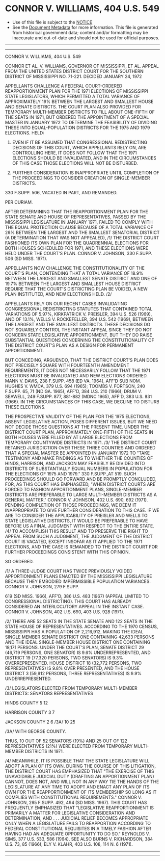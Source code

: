 ---
---

# CONNOR V. WILLIAMS, 404 U.S. 549

* Use of this file is subject to the [NOTICE](https://github.com/publicdocs/notice/blob/master/NOTICE)
* See the [Document Metadata](../../../) for more information.
  This file is generated from historical government data; content and/or formatting may be inaccurate and out-of-date and should not be used for official purposes.

----------
----------

CONNOR V. WILLIAMS, 404 U.S. 549

CONNOR ET AL. V. WILLIAMS, GOVERNOR OF MISSISSIPPI, ET AL. APPEAL FROM THE UNITED STATES DISTRICT COURT FOR THE SOUTHERN DISTRICT OF MISSISSIPPI NO. 71-221.  DECIDED JANUARY 24, 1972

APPELLANTS CHALLENGE A FEDERAL COURT-ORDERED REAPPORTIONMENT PLAN FOR THE 1971 ELECTIONS OF MISSISSIPPI STATE LEGISLATORS, WHICH PERMITTED A TOTAL VARIANCE OF APPROXIMATELY 19% BETWEEN THE LARGEST AND SMALLEST HOUSE AND SENATE DISTRICTS.  THE COURT PLAN ALSO PROVIDED FOR TEMPORARY MULTI-MEMBER DISTRICTS TO FILL ABOUT ONE-FIFTH OF THE SEATS IN 1971, BUT ORDERED THE APPOINTMENT OF A SPECIAL MASTER IN JANUARY 1972 TO DETERMINE THE FEASIBILITY OF DIVIDING THESE INTO EQUAL-POPULATION DISTRICTS FOR THE 1975 AND 1979 ELECTIONS.  HELD:

1.  EVEN IF IT BE ASSUMED THAT CONGRESSIONAL REDISTRICTING DECISIONS OF THIS COURT, WHICH APPELLANTS RELY ON, ARE CONTROLLING HERE, IT DOES NOT FOLLOW THAT THE 1971 ELECTIONS SHOULD BE INVALIDATED, AND IN THE CIRCUMSTANCES OF THIS CASE THOSE ELECTIONS WILL NOT BE DISTURBED.

2.  FURTHER CONSIDERATION IS INAPPROPRIATE UNTIL COMPLETION OF THE PROCEEDINGS TO CONSIDER CREATION OF SINGLE-MEMBER DISTRICTS.

330 F.SUPP.  506, VACATED IN PART, AND REMANDED.

PER CURIAM.

AFTER DETERMINING THAT THE REAPPORTIONMENT PLAN FOR THE STATE SENATE AND HOUSE OF REPRESENTATIVES, PASSED BY THE MISSISSIPPI LEGISLATURE IN JANUARY 1971, FAILED TO COMPLY WITH THE EQUAL PROTECTION CLAUSE BECAUSE OF A TOTAL VARIANCE OF 26% BETWEEN THE LARGEST AND THE SMALLEST SENATORIAL DISTRICT (A DETERMINATION THAT WAS NOT APPEALED), /1/  THE DISTRICT COURT FASHIONED ITS OWN PLAN FOR THE QUADRENNIAL ELECTIONS FOR BOTH HOUSES SCHEDULED FOR 1971, AND THESE ELECTIONS WERE HELD UNDER THE COURT'S PLAN.  CONNOR V. JOHNSON, 330 F.SUPP.  506 (SD MISS.  1971).

APPELLANTS NOW CHALLENGE THE CONSTITUTIONALITY OF THE COURT'S PLAN, CONTENDING THAT A TOTAL VARIANCE OF 18.9% BETWEEN THE LARGEST AND SMALLEST SENATE DISTRICT AND ONE OF 19.7% BETWEEN THE LARGEST AND SMALLEST HOUSE DISTRICT REQUIRE THAT THE COURT'S DISTRICTING PLAN BE VOIDED, A NEW PLAN INSTITUTED, AND NEW ELECTIONS HELD.  /2/

APPELLANTS RELY ON OUR RECENT CASES INVALIDATING CONGRESSIONAL REDISTRICTING STATUTES THAT CONTAINED TOTAL VARIATIONS OF 5.97%, KIRKPATRICK V. PREISLER, 394 U.S. 526 (1969), AND OF 13.1%, WELLS V. ROCKEFELLER, 394 U.S. 542 (1969), BETWEEN THE LARGEST AND THE SMALLEST DISTRICTS.  THESE DECISIONS DO NOT SQUARELY CONTROL THE INSTANT APPEAL SINCE THEY DO NOT CONCERN STATE LEGISLATIVE APPORTIONMENT, BUT THEY DO RAISE SUBSTANTIAL QUESTIONS CONCERNING THE CONSTITUTIONALITY OF THE DISTRICT COURT'S PLAN AS A DESIGN FOR PERMANENT APPORTIONMENT.

BUT CONCEDING, ARGUENDO, THAT THE DISTRICT COURT'S PLAN DOES NOT PRECISELY SQUARE WITH FOURTEENTH AMENDMENT REQUIREMENTS, IT DOES NOT NECESSARILY FOLLOW THAT THE 1971 ELECTIONS MUST BE INVALIDATED AND NEW ELECTIONS ORDERED.  MANN V. DAVIS, 238 F.SUPP.  458 (ED VA. 1964), AFF'D SUB NOM.  HUGHES V. WMCA, 379 U.S. 694 (1965); TOOMBS V. FORTSON, 240 F.SUPP.  65, 71 (ND GA. 1965), AFF'D, 384 U.S. 210 (1966); DRUM V. SEAWELL, 249 F.SUPP.  877, 881-882 (MDNC 1965), AFF'D, 383 U.S. 831 (1966).  IN THE CIRCUMSTANCES OF THIS CASE, WE DECLINE TO DISTURB THESE ELECTIONS.

THE PROSPECTIVE VALIDITY OF THE PLAN FOR THE 1975 ELECTIONS, ABSENT LEGISLATIVE ACTION, POSES DIFFERENT ISSUES, BUT WE NEED NOT DECIDE THOSE QUESTIONS AT THE PRESENT TIME.  UNDER THE DISTRICT COURT PLAN, APPROXIMATELY ONE-FIFTH OF THE SEATS IN BOTH HOUSES WERE FILLED BY AT LARGE ELECTIONS FROM TEMPORARY COUNTYWIDE DISTRICTS IN 1971.  /3/  THE DISTRICT COURT RETAINED JURISDICTION OVER THESE THREE COUNTIES AND ORDERED THAT A SPECIAL MASTER BE APPOINTED IN JANUARY 1972 TO "TAKE TESTIMONY AND MAKE FINDINGS AS TO WHETHER THE COUNTIES OF HINDS, HARRISON, AND JACKSON MAY FEASIBLY BE DIVIDED INTO DISTRICTS OF SUBSTANTIALLY EQUAL NUMBERS IN POPULATION FOR THE ELECTIONS OF 1975 AND 1979."  330 F.SUPP.,AT 519.  SUCH PROCEEDINGS SHOULD GO FORWARD AND BE PROMPTLY CONCLUDED, FOR, AS THIS COURT HAS EMPHASIZED, "WHEN DISTRICT COURTS ARE FORCED TO FASHION APPORTIONMENT PLANS, SINGLE-MEMBER DISTRICTS ARE PREFERABLE TO LARGE MULTI-MEMBER DISTRICTS AS A GENERAL MATTER."  CONNOR V. JOHNSON, 402 U.S. 690, 692 (1971).  PENDING COMPLETION OF THOSE PROCEEDINGS, WE DEEM IT INAPPROPRIATE TO GIVE FURTHER CONSIDERATION TO THIS CASE.  IF WE ARE TO CONSIDER THE APPLICABILITY OF PREISLER AND WELLS TO STATE LEGISLATIVE DISTRICTS, IT WOULD BE PREFERABLE TO HAVE BEFORE US A FINAL JUDGMENT WITH RESPECT TO THE ENTIRE STATE.  /4/  TO ACCOMPLISH THIS RESULT AND TO PRESERVE THE RIGHT TO APPEAL FROM SUCH A JUDGMENT, THE JUDGMENT OF THE DISTRICT COURT IS VACATED, EXCEPT INSOFAR AS IT APPLIED TO THE 1971 ELECTIONS, AND THE CASE IS REMANDED TO THE DISTRICT COURT FOR FURTHER PROCEEDINGS CONSISTENT WITH THIS OPINION.

SO ORDERED.

/1/  A THREE-JUDGE COURT HAS TWICE PREVIOUSLY VOIDED APPORTIONMENT PLANS ENACTED BY THE MISSISSIPPI LEGISLATURE BECAUSE THEY EMBODIED IMPERMISSIBLE POPULATION VARIANCES.  CONNOR V. JOHNSON, 279 F.SUPP.

619 (SD MISS.  1966), AFF'D, 386 U.S. 483 (1967) (APPEAL LIMITED TO CONGRESSIONAL DISTRICTING).  THIS COURT HAS ALREADY CONSIDERED AN INTERLOCUTORY APPEAL IN THE INSTANT CASE.  CONNOR V. JOHNSON, 402 U.S. 690, 403 U.S. 928 (1971).

/2/  THERE ARE 52 SEATS IN THE STATE SENATE AND 122 SEATS IN THE STATE HOUSE OF REPRESENTATIVES.  ACCORDING TO THE 1970 CENSUS, MISSISSIPPI HAS A POPULATION OF 2,216,912, MAKING THE IDEAL SINGLE MEMBER SENATE DISTRICT ONE CONTAINING 42,633 PERSONS AND THE IDEAL SINGLE-MEMBER HOUSE DISTRICT ONE CONTAINING 18,171 PERSONS.  UNDER THE COURT'S PLAN, SENATE DISTRICT 29 (46,719 PERSONS, ONE SENATOR) IS 9.6% UNDERREPRESENTED, AND DISTRICT 19 (77,320 PERSONS, TWO SENATORS) IS 9.3% OVERREPRESENTED.  HOUSE DISTRICT 18 (32,772 PERSONS, TWO REPRESENTATIVES) IS 9.8% OVER PRESENTED, AND THE HOUSE DISTRICT 3 (59,912 PERSONS, THREE REPRESENTATIVES) IS 9.9% UNDERREPRESENTED.

/3/  LEGISLATORS ELECTED FROM TEMPORARY MULTI-MEMBER DISTRICTS: SENATORS      REPRESENTATIVES

HINDS COUNTY 5 12

HARRISON COUNTY 3 7

JACKSON COUNTY 2 6 /3A/ 10      25

/3A/  WITH GEORGE COUNTY.

THUS, 10 OUT OF 52 SENATORS (19%) AND 25 OUT OF 122 REPRESENTATIVES (21%) WERE ELECTED FROM TEMPORARY MULTI-MEMBER DISTRICTS IN 1971.

/4/  MEANWHILE, IT IS POSSIBLE THAT THE STATE LEGISLATURE WILL ADOPT A PLAN OF ITS OWN.  DURING THE COURSE OF THIS LITIGATION, THE DISTRICT COURT HAS EMPHASIZED THAT "THE EXERCISE OF THIS UNAVOIDABLE JUDICIAL DUTY (DRAFTING AN APPORTIONMENT PLAN) CANNOT, DOES NOT, AND WILL NOT IN ANY WAY TIE THE HANDS OF THE LEGISLATURE AT ANY TIME TO ADOPT AND ENACT ANY PLAN OF ITS OWN FOR THE REAPPORTIONMENT OF ITS MEMBERSHIP SO LONG AS IT COMPLIES WITH CONSTITUTIONAL REQUIREMENTS."  CONNOR V. JOHNSON, 265 F.SUPP.  492, 494 (SD MISS.  1967).  THIS COURT HAS FREQUENTLY EMPHASIZED THAT "LEGISLATIVE REAPPORTIONMENT IS PRIMARILY A MATTER FOR LEGISLATIVE CONSIDERATION AND DETERMINATION, AND . . . JUDICIAL RELIEF BECOMES APPROPRIATE ONLY WHEN A LEGISLATURE FAILS TO REAPPORTION ACCORDING TO FEDERAL CONSTITUTIONAL REQUISITES IN A TIMELY FASHION AFTER HAVING HAD AN ADEQUATE OPPORTUNITY TO DO SO."  REYNOLDS V. SIMS, 377 U.S. 533, 586 (1964).  SEE ALSO BURNS V. RICHARDSON, 384 U.S. 73, 85 (1966); ELY V. KLAHR, 403 U.S. 108, 114 N. 6 (1971).


----------
----------

